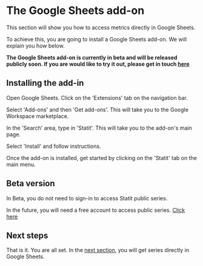 # The Google Sheets add-on

This section will show you how to access metrics directly in Google Sheets.

To achieve this, you are going to install a Google Sheets add-on. We will explain you how below. 

**The Google Sheets add-on is currently in beta and will be released publicly soon. If you are would like to try it out, please get in touch [here](mailto:hi@gostatit.com)**


## Installing the add-in

Open Google Sheets. Click on the 'Extensions' tab on the navigation bar.

Select 'Add-ons' and then 'Get add-ons'. This will take you to the Google Workspace marketplace. 

In the 'Search' area, type in 'Statit'. This will take you to the add-on's main page. 

Select 'Install' and follow instructions. 

Once the add-on is installed, get started by clicking on the 'Statit' tab on the main menu.

## Beta version

In Beta, you do not need to sign-in to access Statit public series. 

In the future, you will need a free account to access public series. [Click here](https://www.gostatit.com/sign)

## Next steps

That is it. You are all set. In the [next section](functions.md), you will get series directly in Google Sheets.
